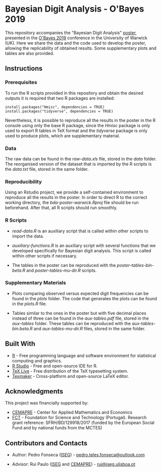 # Bayesian Digit Analysis - O'Bayes 2019 

This repository accompanies the "Bayesian Digit Analysis" [poster](https://github.com/pedro-teles-fonseca/bda-poster-warwick/blob/master/poster.pdf), presented in the [O'Bayes 2019](https://warwick.ac.uk/fac/sci/statistics/staff/academic-research/robert/0bayesconference/) conference in the University of Warwick (UK). Here we share the data and the code used to develop the poster, allowing the replicability of obtained results. Some supplementary plots and tables are also provided.  

## Instructions

### Prerequisites

To run the R scripts provided in this repository and obtain the desired outputs it is required that two R packages are installed:

```
install.packages("Hmisc", dependencies = TRUE)
install.packages("tidyverse", dependencies = TRUE) 
```
Nevertheless, it is possible to reproduce all the results in the poster in the R console using only the base R package, since the *Hmisc* package is only used to export R tables in TeX format and the *tidyverse* package is only used to produce plots, which are supplementary material. 

### Data

The raw data can be found in the *raw-data.xls* file, stored in the *data* folder. The reorganised version of the dataset that is imported by the R scripts is the *data.txt* file, stored in the same folder. 

### Reproducibility

Using an Rstudio project, we provide a self-contained environment to reproduce all the results in the poster. In order to direct R to the correct working directory, the *bda-poster-warwick.Rproj* file should be run beforehand. After that, all R scripts should run smoothly.

### R Scripts

* *read-data.R* is an auxiliary script that is called within other scripts to import the data. 

* *auxiliary-functions.R* is an auxiliary script with several functions that we developed specifically for Bayesian digit analysis. This script is called within other scripts if necessary. 

* The tables in the poster can be reproduced with the *poster-tables-bin-beta.R* and *poster-tables-mu-dir.R* scripts.

### Supplementary Materials

* Plots comparing observed versus expected digit frequencies can be found in the *plots* folder. The code that generates the plots can be found in the *plots.R* file.

* Tables similar to the ones in the poster but with five decimal places instead of three can be found in the *aux-tables.pdf* file, stored in the *aux-tables* folder. These tables can be reproduced with the *aux-tables-bin.beta.R* and *aux-tables-mu-dir.R* files, stored in the same folder.

## Built With

* [R](https://www.r-project.org) - Free programming language and software environment for statistical computing and graphics.
* [R Studio](https://www.rstudio.com) - Free and open-source IDE for R.
* [TeX Live](https://www.tug.org/texlive/) - Free distribution of the TeX typesetting system.
* [Texmaker](https://www.xm1math.net/texmaker/) - Cross-platform and open-source LaTeX editor.

## Acknowledgments

This project was financially supported by:

* [CEMAPRE](https://cemapre.iseg.ulisboa.pt) - Center for Applied Mathematics and Economics
* [FCT](https://www.fct.pt/index.phtml.en) - Foundation for Science and Technology (Portugal). Research grant reference: SFRH/BD/129918/2017 (funded by the European Social Fund and by national funds from the MCTES)

## Contributors and Contacts

* Author: Pedro Fonseca ([ISEG](https://www.iseg.ulisboa.pt/aquila/instituicao/ISEG/)) - pedro.teles.fonseca@outlook.com 

* Advisor: Rui Paulo ([ISEG](https://www.iseg.ulisboa.pt/aquila/instituicao/ISEG/) and [CEMAPRE](https://cemapre.iseg.ulisboa.pt)) - rui@iseg.ulisboa.pt









